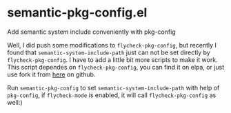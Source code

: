 # semantic-pkg-config.el

Add semantic system include conveniently with pkg-config

Well, I did push some modifications to `flycheck-pkg-config`, but recently I found that `semantic-system-include-path` just can not be set directly by `flycheck-pkg-config`. I have to add a little bit more scripts to make it work. This script dependes on `flycheck-pkg-config`, you can find it on elpa, or just use fork it from [here](https://github.com/Wilfred/flycheck-pkg-config) on github.

Run `semantic-pkg-config` to set `semantic-system-include-path` with help of `pkg-config`, if `flycheck-mode` is enabled, it will call `flycheck-pkg-config` as well:)
